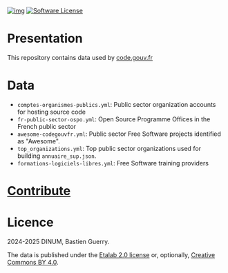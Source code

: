 [![img](https://img.shields.io/badge/code.gouv.fr-contributif-blue.svg)](https://code.gouv.fr/documentation/#quels-degres-douverture-pour-les-codes-sources)
[![Software License](https://img.shields.io/badge/Licenses-CC%20BY%204.0%20&%20Licence%20Ouverte-orange.svg)](https://git.sr.ht/~codegouvfr/codegouvfr-data/tree/main/item/LICENSES)

# Presentation

This repository contains data used by [code.gouv.fr](https://code.gouv.fr.)

# Data

- `comptes-organismes-publics.yml`: Public sector organization accounts for hosting source code
- `fr-public-sector-ospo.yml`: Open Source Programme Offices in the French public sector
- `awesome-codegouvfr.yml`: Public sector Free Software projects identified as "Awesome".
- `top_organizations.yml`: Top public sector organizations used for building `annuaire_sup.json`.
- `formations-logiciels-libres.yml`: Free Software training providers

# [Contribute](CONTRIBUTING.md)

# Licence

2024-2025 DINUM, Bastien Guerry.

The data is published under the [Etalab 2.0 license](LICENSES/LICENSE.Etalab-2.0.md) or, optionally, [Creative Commons BY 4.0](https://creativecommons.org/licenses/by/4.0/deed.fr).
